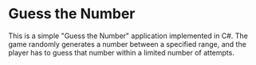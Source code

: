 # Guess the Number

This is a simple "Guess the Number" application implemented in C#. The game randomly generates a number between a specified range, and the player has to guess that number within a limited number of attempts.
